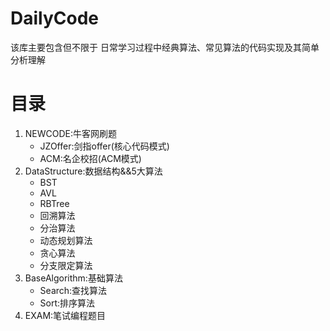 # DailyCode
该库主要包含但不限于 日常学习过程中经典算法、常见算法的代码实现及其简单分析理解
# 目录
1. NEWCODE:牛客网刷题
    - JZOffer:剑指offer(核心代码模式)
    - ACM:名企校招(ACM模式)
2. DataStructure:数据结构&&5大算法
    - BST
    - AVL
    - RBTree
    - 回溯算法
    - 分治算法
    - 动态规划算法
    - 贪心算法
    - 分支限定算法
3. BaseAlgorithm:基础算法
    - Search:查找算法
    - Sort:排序算法
4. EXAM:笔试编程题目 